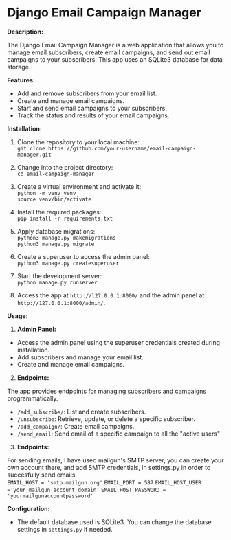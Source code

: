 # Django Email Campaign Manager

**Description:**

The Django Email Campaign Manager is a web application that allows you to manage email subscribers, create email campaigns, and send out email campaigns to your subscribers. This app uses an SQLite3 database for data storage.

**Features:**

- Add and remove subscribers from your email list.
- Create and manage email campaigns.
- Start and send email campaigns to your subscribers.
- Track the status and results of your email campaigns.

**Installation:**

1. Clone the repository to your local machine: <br>
`git clone https://github.com/your-username/email-campaign-manager.git` <br>

2. Change into the project directory: <br>
`cd email-campaign-manager` <br>

3. Create a virtual environment and activate it: <br>
`python -m venv venv` <br>
`source venv/bin/activate` <br>

4. Install the required packages: <br>
`pip install -r requirements.txt` <br>

5. Apply database migrations: <br>
`python3 manage.py makemigrations` <br>
`python3 manage.py migrate` <br>

6. Create a superuser to access the admin panel: <br>
`python3 manage.py createsuperuser` <br>

7. Start the development server: <br>
`python manage.py runserver` <br>


8. Access the app at `http://l27.0.0.1:8000/` and the admin panel at `http://127.0.0.1:8000/admin/`.

**Usage:**

1. **Admin Panel:**

- Access the admin panel using the superuser credentials created during installation.
- Add subscribers and manage your email list.
- Create and manage email campaigns.

2. **Endpoints:**

The app provides endpoints for managing subscribers and campaigns programmatically.

- `/add_subscribe/`: List and create subscribers.
- `/unsubscribe`: Retrieve, update, or delete a specific subscriber.
- `/add_campaign/`: Create email campaigns.
- `/send_email`: Send email of a specific campaign to all the "active users"


3. **Endpoints:**

For sending emails, I have used mailgun's SMTP server, you can create your own account there, and add SMTP credentials, in settings.py in order to succesfully send emails. <br>
`EMAIL_HOST = 'smtp.mailgun.org'`
`EMAIL_PORT = 587`
`EMAIL_HOST_USER ='your_mailgun_account_domain'`
`EMAIL_HOST_PASSWORD = 'yourmailgunaccountpassword'`

**Configuration:**

- The default database used is SQLite3. You can change the database settings in `settings.py` if needed.
